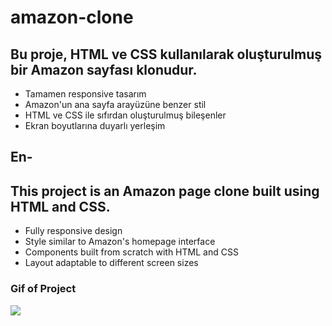 # amazon-clone

<h2>Bu proje, HTML ve CSS kullanılarak oluşturulmuş bir Amazon sayfası klonudur. </h2>

- Tamamen responsive tasarım
- Amazon'un ana sayfa arayüzüne benzer stil
- HTML ve CSS ile sıfırdan oluşturulmuş bileşenler
- Ekran boyutlarına duyarlı yerleşim

<h2>En-</h2>

<h2>This project is an Amazon page clone built using HTML and CSS.</h2>

- Fully responsive design  
- Style similar to Amazon's homepage interface  
- Components built from scratch with HTML and CSS  
- Layout adaptable to different screen sizes  

<h3>Gif of Project</h3>

![](amazonclone.gif)

